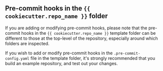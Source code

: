 ```{include} ../../../../../{{ cookiecutter.repo_name }}/docs/contributor_guide/pre_commit_hooks.md
```

## Pre-commit hooks in the `{{ cookiecutter.repo_name }}` folder

If you are adding or modifying pre-commit hooks, please note that the pre-commit hooks in the
`{{ cookiecutter.repo_name }}` template folder can be different to those at the top-level of the repository,
especially around which folders are inspected.

If you wish to add or modify pre-commit hooks in the `.pre-commit-config.yaml` file in the template folder, it's
strongly recommended that you build an example repository, and test out your changes.

